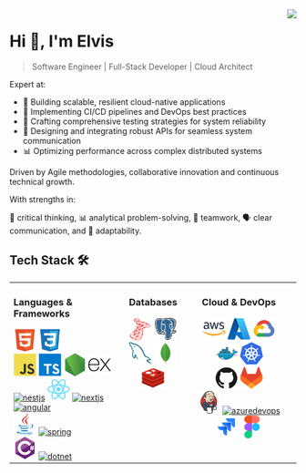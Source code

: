 <img align="right" src="https://visitor-badge.laobi.icu/badge?page_id=gisioraelvis.gisioraelvis">

# Hi 👋, I'm Elvis

> Software Engineer | Full-Stack Developer | Cloud Architect

Expert at:

- 🔨 Building scalable, resilient cloud-native applications
- 🔄 Implementing CI/CD pipelines and DevOps best practices
- 🧪 Crafting comprehensive testing strategies for system reliability
- 🔌 Designing and integrating robust APIs for seamless system communication
- 📊 Optimizing performance across complex distributed systems

Driven by Agile methodologies, collaborative innovation and continuous technical growth.

With strengths in:

🧠 critical thinking, 📊 analytical problem-solving, 👥 teamwork, 🗣️ clear communication, and 🔄 adaptability.

## Tech Stack 🛠️

<table>
  <tr>
    <td valign="top">
      <h3>Languages & Frameworks</h3>
      <div>
        <!-- Web Foundations -->
        <a href="#" title="HTML5"><img src="https://raw.githubusercontent.com/devicons/devicon/master/icons/html5/html5-original.svg" alt="html5" width="40" height="40"/></a>
        <a href="#" title="CSS3"><img src="https://raw.githubusercontent.com/devicons/devicon/master/icons/css3/css3-original.svg" alt="css3" width="40" height="40"/></a>
        <br>
        <!-- JavaScript Ecosystem -->
        <a href="#" title="JavaScript"><img src="https://raw.githubusercontent.com/devicons/devicon/master/icons/javascript/javascript-original.svg" alt="javascript" width="40" height="40"/></a>
        <a href="#" title="TypeScript"><img src="https://raw.githubusercontent.com/devicons/devicon/master/icons/typescript/typescript-original.svg" alt="typescript" width="40" height="40"/></a>
        <a href="#" title="Node.js"><img src="https://raw.githubusercontent.com/devicons/devicon/master/icons/nodejs/nodejs-original.svg" alt="nodejs" width="40" height="40"/></a>
        <a href="#" title="Express.js"><img src="https://raw.githubusercontent.com/devicons/devicon/master/icons/express/express-original.svg" alt="express" width="40" height="40"/></a>
        <br>
        <a href="#" title="NestJS"><img src="https://cdn.jsdelivr.net/gh/devicons/devicon@latest/icons/nestjs/nestjs-original.svg" alt="nestjs" width="40" height="40"/></a>
        <a href="#" title="React"><img src="https://raw.githubusercontent.com/devicons/devicon/master/icons/react/react-original.svg" alt="react" width="40" height="40"/></a>
        <a href="#" title="Next.js"><img src="https://cdn.jsdelivr.net/gh/devicons/devicon@latest/icons/nextjs/nextjs-original.svg" alt="nextjs" width="40" height="40"/></a>
        <a href="#" title="Angular"><img src="https://cdn.jsdelivr.net/gh/devicons/devicon@latest/icons/angular/angular-original.svg" alt="angular" width="40" height="40"/></a>
        <br>
        <!-- Java Ecosystem -->
        <a href="#" title="Java"><img src="https://raw.githubusercontent.com/devicons/devicon/master/icons/java/java-original.svg" alt="java" width="40" height="40"/></a>
        <a href="#" title="Spring Boot"><img src="https://cdn.jsdelivr.net/gh/devicons/devicon@latest/icons/spring/spring-original.svg" alt="spring" width="40" height="40"/></a>
        <br>
        <!-- .NET Ecosystem -->
        <a href="#" title="C#"><img src="https://raw.githubusercontent.com/devicons/devicon/master/icons/csharp/csharp-original.svg" alt="csharp" width="40" height="40"/></a>
        <a href="#" title=".NET"><img src="https://cdn.jsdelivr.net/gh/devicons/devicon@latest/icons/dotnetcore/dotnetcore-original.svg" alt="dotnet" width="40" height="40"/></a>
      </div>
    </td>
    <td valign="top">
      <h3 align="center">Databases</h3>
      <div align="center">
        <a href="#" title="Microsoft SQL Server"><img src="https://raw.githubusercontent.com/devicons/devicon/master/icons/microsoftsqlserver/microsoftsqlserver-plain.svg" alt="mssql" width="40" height="40"/></a>
        <a href="#" title="PostgreSQL"><img src="https://raw.githubusercontent.com/devicons/devicon/master/icons/postgresql/postgresql-original.svg" alt="postgresql" width="40" height="40"/></a>
        <br>
        <a href="#" title="MySQL"><img src="https://raw.githubusercontent.com/devicons/devicon/master/icons/mysql/mysql-original.svg" alt="mysql" width="40" height="40"/></a>
        <a href="#" title="MongoDB"><img src="https://raw.githubusercontent.com/devicons/devicon/master/icons/mongodb/mongodb-original.svg" alt="mongodb" width="40" height="40"/></a>
        <br>
        <a href="#" title="Redis"><img src="https://raw.githubusercontent.com/devicons/devicon/master/icons/redis/redis-original.svg" alt="redis" width="40" height="40"/></a>
      </div>
    </td>
    <td valign="top">
      <h3 align="center">Cloud & DevOps</h3>
      <div align="center">
        <a href="#" title="AWS"><img src="https://raw.githubusercontent.com/devicons/devicon/master/icons/amazonwebservices/amazonwebservices-original-wordmark.svg" alt="aws" width="40" height="40"/></a>
        <a href="#" title="Azure"><img src="https://raw.githubusercontent.com/devicons/devicon/master/icons/azure/azure-original.svg" alt="azure" width="40" height="40"/></a>
        <a href="#" title="GCP"><img src="https://raw.githubusercontent.com/devicons/devicon/master/icons/googlecloud/googlecloud-original.svg" alt="gcp" width="40" height="40"/></a>
        <br>
        <a href="#" title="Docker"><img src="https://raw.githubusercontent.com/devicons/devicon/master/icons/docker/docker-original.svg" alt="docker" width="40" height="40"/></a>
        <a href="#" title="Kubernetes"><img src="https://raw.githubusercontent.com/devicons/devicon/master/icons/kubernetes/kubernetes-plain.svg" alt="kubernetes" width="40" height="40"/></a>
        <br>
        <a href="#" title="GitHub"><img src="https://raw.githubusercontent.com/devicons/devicon/master/icons/github/github-original.svg" alt="github" width="40" height="40"/></a>
        <a href="#" title="GitLab"><img src="https://raw.githubusercontent.com/devicons/devicon/master/icons/gitlab/gitlab-original.svg" alt="gitlab" width="40" height="40"/></a>
        <br>
        <a href="#" title="Jenkins"><img src="https://raw.githubusercontent.com/devicons/devicon/master/icons/jenkins/jenkins-original.svg" alt="jenkins" width="40" height="40"/></a>
        <a href="#" title="Azure DevOps"><img src="https://cdn.jsdelivr.net/gh/devicons/devicon@latest/icons/azuredevops/azuredevops-original.svg" alt="azuredevops" width="40" height="40"/></a>
        <a href="#" title="Jira"><img src="https://raw.githubusercontent.com/devicons/devicon/master/icons/jira/jira-original.svg" alt="jira" width="40" height="40"/></a>
        <a href="#" title="Figma"><img src="https://raw.githubusercontent.com/devicons/devicon/master/icons/figma/figma-original.svg" alt="figma" width="40" height="40"/></a>
      </div>
    </td>
  </tr>
</table>

